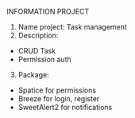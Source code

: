 INFORMATION PROJECT

1. Name project: Task management
2. Description:

-   CRUD Task
-   Permission auth

3. Package:

-   Spatice for permissions
-   Breeze for login, register
-   SweetAlert2 for notifications

